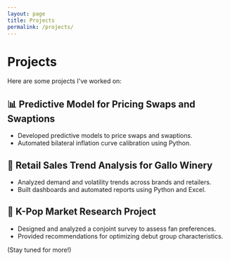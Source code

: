 ```yaml
---
layout: page
title: Projects
permalink: /projects/
---
```


# Projects

Here are some projects I've worked on:

## 📊 Predictive Model for Pricing Swaps and Swaptions
- Developed predictive models to price swaps and swaptions.
- Automated bilateral inflation curve calibration using Python.

## 🍷 Retail Sales Trend Analysis for Gallo Winery
- Analyzed demand and volatility trends across brands and retailers.
- Built dashboards and automated reports using Python and Excel.

## 🎯 K-Pop Market Research Project
- Designed and analyzed a conjoint survey to assess fan preferences.
- Provided recommendations for optimizing debut group characteristics.

(Stay tuned for more!)
